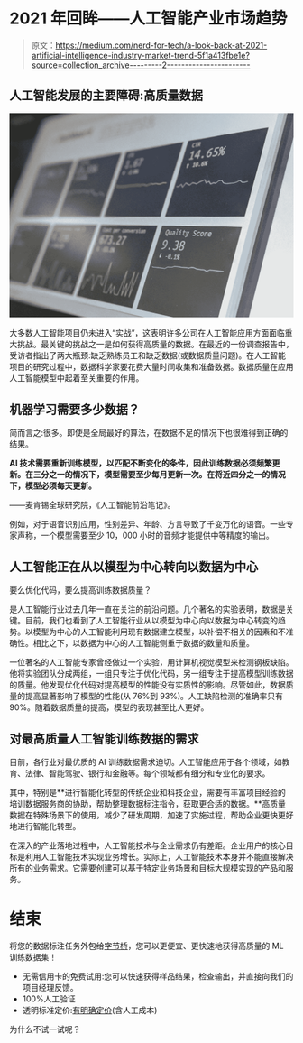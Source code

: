 # 2021 年回眸——人工智能产业市场趋势

> 原文：<https://medium.com/nerd-for-tech/a-look-back-at-2021-artificial-intelligence-industry-market-trend-5f1a413fbe1e?source=collection_archive---------2----------------------->

## **人工智能发展的主要障碍:高质量数据**

![](img/98f64fd4a02bfe9bcef78c0a8bed127e.png)

大多数人工智能项目仍未进入“实战”，这表明许多公司在人工智能应用方面面临重大挑战。最关键的挑战之一是如何获得高质量的数据。在最近的一份调查报告中，受访者指出了两大瓶颈:缺乏熟练员工和缺乏数据(或数据质量问题)。在人工智能项目的研究过程中，数据科学家要花费大量时间收集和准备数据。数据质量在应用人工智能模型中起着至关重要的作用。

## **机器学习需要多少数据？**

简而言之:很多。即使是全局最好的算法，在数据不足的情况下也很难得到正确的结果。

**AI 技术需要重新训练模型，以匹配不断变化的条件，因此训练数据必须频繁更新。在三分之一的情况下，模型需要至少每月更新一次。在将近四分之一的情况下，模型必须每天更新。**

——麦肯锡全球研究院，《人工智能前沿笔记》。

例如，对于语音识别应用，性别差异、年龄、方言导致了千变万化的语音。一些专家声称，一个模型需要至少 10，000 小时的音频才能提供中等精度的输出。

## **人工智能正在从以模型为中心转向以数据为中心**

要么优化代码，要么提高训练数据质量？

是人工智能行业过去几年一直在关注的前沿问题。几个著名的实验表明，数据是关键。目前，我们也看到了人工智能行业从以模型为中心向以数据为中心转变的趋势。以模型为中心的人工智能利用现有数据建立模型，以补偿不相关的因素和不准确性。相比之下，以数据为中心的人工智能侧重于数据的数量和质量。

一位著名的人工智能专家曾经做过一个实验，用计算机视觉模型来检测钢板缺陷。他将实验团队分成两组，一组只专注于优化代码，另一组专注于提高模型训练数据的质量。他发现优化代码对提高模型的性能没有实质性的影响。尽管如此，数据质量的提高显著影响了模型的性能(从 76%到 93%)。人工缺陷检测的准确率只有 90%。随着数据质量的提高，模型的表现甚至比人更好。

## 对最高质量人工智能训练数据的需求

目前，各行业对最优质的 AI 训练数据需求迫切。人工智能应用于各个领域，如教育、法律、智能驾驶、银行和金融等。每个领域都有细分和专业化的要求。

其中，特别是**进行智能化转型的传统企业和科技企业，需要有丰富项目经验的培训数据服务商的协助，帮助整理数据标注指令，获取更合适的数据。**高质量数据在特殊场景下的使用，减少了研发周期，加速了实施过程，帮助企业更快更好地进行智能化转型。

在深入的产业落地过程中，人工智能技术与企业需求仍有差距。企业用户的核心目标是利用人工智能技术实现业务增长。实际上，人工智能技术本身并不能直接解决所有的业务需求。它需要创建可以基于特定业务场景和目标大规模实现的产品和服务。

# 结束

将您的数据标注任务外包给[字节桥](https://tinyurl.com/4fc3zu65)，您可以更便宜、更快速地获得高质量的 ML 训练数据集！

*   无需信用卡的免费试用:您可以快速获得样品结果，检查输出，并直接向我们的项目经理反馈。
*   100%人工验证
*   透明标准定价:[有明确定价](https://www.bytebridge.io/#/?module=price)(含人工成本)

为什么不试一试呢？